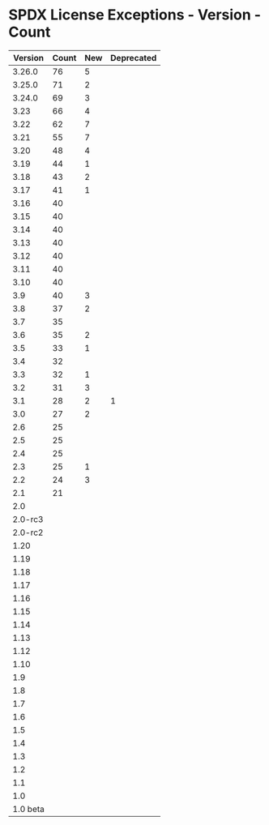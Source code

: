 # SPDX License Exceptions - Version - Count

| Version | Count | New | Deprecated |
| ------- | ----- | --- | ---------- |
| 3.26.0 | 76 | 5 | |
| 3.25.0 | 71 | 2 | |
| 3.24.0 | 69 | 3 | |
| 3.23 | 66 | 4 | |
| 3.22 | 62 | 7 | |
| 3.21 | 55 | 7 | |
| 3.20 | 48 | 4 | |
| 3.19 | 44 | 1 | |
| 3.18 | 43 | 2 | |
| 3.17 | 41 | 1 | |
| 3.16 | 40 | | |
| 3.15 | 40 | | |
| 3.14 | 40 | | |
| 3.13 | 40 | | |
| 3.12 | 40 | | |
| 3.11 | 40 | | |
| 3.10 | 40 | | |
| 3.9 | 40 | 3 | |
| 3.8 | 37 | 2 | |
| 3.7 | 35 | | |
| 3.6 | 35 | 2 | |
| 3.5 | 33 | 1 | |
| 3.4 | 32 | | |
| 3.3 | 32 | 1 | |
| 3.2 | 31 | 3 | |
| 3.1 | 28 | 2 | 1 |
| 3.0 | 27 | 2 | |
| 2.6 | 25 | | |
| 2.5 | 25 | | |
| 2.4 | 25 | | |
| 2.3 | 25 | 1 | |
| 2.2 | 24 | 3 | |
| 2.1 | 21 | | |
| 2.0 | | | |
| 2.0-rc3 | | | |
| 2.0-rc2 | | | |
| 1.20 | | | |
| 1.19 | | | |
| 1.18 | | | |
| 1.17 | | | |
| 1.16 | | | |
| 1.15 | | | |
| 1.14 | | | |
| 1.13 | | | |
| 1.12 | | | |
| 1.10 | | | |
| 1.9 | | | |
| 1.8 | | | |
| 1.7 | | | |
| 1.6 | | | |
| 1.5 | | | |
| 1.4 | | | |
| 1.3 | | | |
| 1.2 | | | |
| 1.1 | | | |
| 1.0 | | | |
| 1.0 beta | | | |
